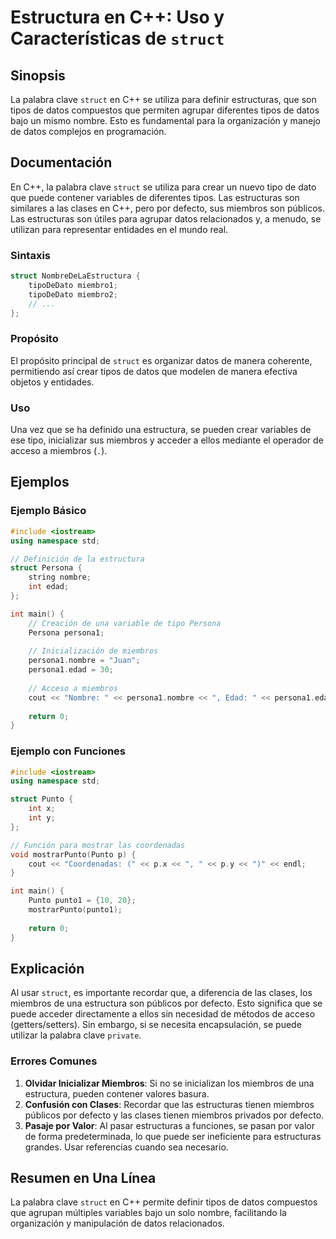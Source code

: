 <!--
Meta Description: # Estructura en C++: Uso y Características de `struct` ## Sinopsis La palabra clave `struct` en C++ se utiliza para definir estructuras, que son tipos...
Meta Keywords: que, miembros, struct, datos, para
-->

# Estructura en C++: Uso y Características de `struct`

## Sinopsis
La palabra clave `struct` en C++ se utiliza para definir estructuras, que son tipos de datos compuestos que permiten agrupar diferentes tipos de datos bajo un mismo nombre. Esto es fundamental para la organización y manejo de datos complejos en programación.

## Documentación
En C++, la palabra clave `struct` se utiliza para crear un nuevo tipo de dato que puede contener variables de diferentes tipos. Las estructuras son similares a las clases en C++, pero por defecto, sus miembros son públicos. Las estructuras son útiles para agrupar datos relacionados y, a menudo, se utilizan para representar entidades en el mundo real.

### Sintaxis
```cpp
struct NombreDeLaEstructura {
    tipoDeDato miembro1;
    tipoDeDato miembro2;
    // ...
};
```

### Propósito
El propósito principal de `struct` es organizar datos de manera coherente, permitiendo así crear tipos de datos que modelen de manera efectiva objetos y entidades.

### Uso
Una vez que se ha definido una estructura, se pueden crear variables de ese tipo, inicializar sus miembros y acceder a ellos mediante el operador de acceso a miembros (`.`).

## Ejemplos
### Ejemplo Básico
```cpp
#include <iostream>
using namespace std;

// Definición de la estructura
struct Persona {
    string nombre;
    int edad;
};

int main() {
    // Creación de una variable de tipo Persona
    Persona persona1;
    
    // Inicialización de miembros
    persona1.nombre = "Juan";
    persona1.edad = 30;
    
    // Acceso a miembros
    cout << "Nombre: " << persona1.nombre << ", Edad: " << persona1.edad << endl;
    
    return 0;
}
```

### Ejemplo con Funciones
```cpp
#include <iostream>
using namespace std;

struct Punto {
    int x;
    int y;
};

// Función para mostrar las coordenadas
void mostrarPunto(Punto p) {
    cout << "Coordenadas: (" << p.x << ", " << p.y << ")" << endl;
}

int main() {
    Punto punto1 = {10, 20};
    mostrarPunto(punto1);
    
    return 0;
}
```

## Explicación
Al usar `struct`, es importante recordar que, a diferencia de las clases, los miembros de una estructura son públicos por defecto. Esto significa que se puede acceder directamente a ellos sin necesidad de métodos de acceso (getters/setters). Sin embargo, si se necesita encapsulación, se puede utilizar la palabra clave `private`.

### Errores Comunes
1. **Olvidar Inicializar Miembros**: Si no se inicializan los miembros de una estructura, pueden contener valores basura.
2. **Confusión con Clases**: Recordar que las estructuras tienen miembros públicos por defecto y las clases tienen miembros privados por defecto.
3. **Pasaje por Valor**: Al pasar estructuras a funciones, se pasan por valor de forma predeterminada, lo que puede ser ineficiente para estructuras grandes. Usar referencias cuando sea necesario.

## Resumen en Una Línea
La palabra clave `struct` en C++ permite definir tipos de datos compuestos que agrupan múltiples variables bajo un solo nombre, facilitando la organización y manipulación de datos relacionados.